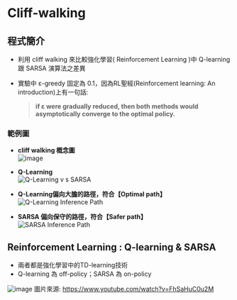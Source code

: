 # Cliff-walking
## 程式簡介
* 利用 cliff walking 來比較強化學習( Reinforcement Learning )中 Q-learning 跟 SARSA 演算法之差異

* 實驗中 ε-greedy 固定為 0.1，因為RL聖經(Reinforcement learning: An introduction)上有一句話: 

  > **if ε were gradually reduced, then both methods would asymptotically converge to the optimal policy.**
### 範例圖
* **cliff walking 概念圖**  
![image](https://user-images.githubusercontent.com/93152909/210700014-fa20c69a-a590-4c4e-b677-9b8918fef414.png)

* **Q-Learning**  
![Q-Learning v s  SARSA](https://user-images.githubusercontent.com/93152909/210696601-66d77a5b-ae65-4520-b365-2a5838dec590.png)

* **Q-Learning偏向大膽的路徑，符合【Optimal path】**  
![Q-Learning Inference Path](https://user-images.githubusercontent.com/93152909/210696564-0e28d890-2a2e-44d0-8512-42402e5e8c37.png)

* **SARSA 偏向保守的路徑，符合【Safer path】**  
![SARSA Inference Path](https://user-images.githubusercontent.com/93152909/210696583-2e80dd5c-05c7-4c78-a298-f9ed6d819c53.png)

## Reinforcement Learning : Q-learning & SARSA
* 兩者都是強化學習中的TD-learning技術
* Q-learning 為 off-policy；SARSA 為 on-policy

![image](https://user-images.githubusercontent.com/93152909/210693355-dd3889ea-b8a3-4721-814b-d408699e5983.png)
圖片來源: https://www.youtube.com/watch?v=FhSaHuC0u2M
